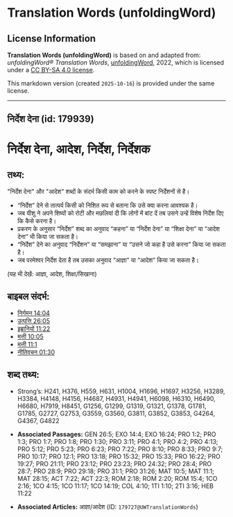 # Translation Words (unfoldingWord)

## License Information

**Translation Words (unfoldingWord)** is based on and adapted from: _unfoldingWord® Translation Words_, [unfoldingWord](https://unfoldingword.org/utw), 2022, which is licensed under a [CC BY-SA 4.0 license](https://creativecommons.org/licenses/by-sa/4.0/legalcode.en).

This markdown version (created `2025-10-16`) is provided under the same license.



--------------------------------

## निर्देश देना (id: 179939)

निर्देश देना, आदेश, निर्देश, निर्देशक
=====================================

तथ्य:
-----

"निर्देश देना" और "आदेश" शब्दों के संदर्भ किसी काम को करने के स्पष्ट निर्देशनों से है।

* “निर्देश” देने से तात्पर्य किसी को निशित रूप से बताना कि उसे क्या करना आवश्यक है।
* जब यीशु ने अपने शिष्यों को रोटी और मछलियां दी कि लोगों में बांट दें तब उसने उन्हें विशेष निर्देश दिए कि कैसे करना है।
* प्रकरण के अनुसार “निर्देश” शब्द का अनुवाद “कहना” या “निर्देश देना” या “शिक्षा देना” या “आदेश देना” भी किया जा सकता है।
* “निर्देश” देने का अनुवाद “निर्देशन” या “समझाना” या “उसने जो कहा है उसे करना” किया जा सकता है।
* जब परमेश्वर निर्देश देता है तब उसका अनुवाद “आज्ञा” या “आदेश” किया जा सकता है।

(यह भी देखें: आज्ञा, आदेश, शिक्षा/सिखाना)

बाइबल संदर्भ:
-------------

* [निर्गमन 14:04](https://ref.ly/Exod14:4)
* [उत्पत्ति 26:05](https://ref.ly/Gen26:5)
* [इब्रानियों 11:22](https://ref.ly/Heb11:22)
* [मत्ती 10:05](https://ref.ly/Matt10:5)
* [मत्ती 11:1](https://ref.ly/Matt11:1)
* [नीतिवचन 01:30](https://ref.ly/Prov1:30)

शब्द तथ्य:
----------

* Strong’s: H241, H376, H559, H631, H1004, H1696, H1697, H3256, H3289, H3384, H4148, H4156, H4687, H4931, H4941, H6098, H6310, H6490, H6680, H7919, H8451, G1256, G1299, G1319, G1321, G1378, G1781, G1785, G2727, G2753, G3559, G3560, G3811, G3852, G3853, G4264, G4367, G4822

* **Associated Passages:** GEN 26:5; EXO 14:4; EXO 16:24; PRO 1:2; PRO 1:3; PRO 1:7; PRO 1:8; PRO 1:30; PRO 3:11; PRO 4:1; PRO 4:2; PRO 4:13; PRO 5:12; PRO 5:23; PRO 6:23; PRO 7:22; PRO 8:10; PRO 8:33; PRO 9:7; PRO 10:17; PRO 12:1; PRO 13:18; PRO 15:32; PRO 15:33; PRO 16:22; PRO 19:27; PRO 21:11; PRO 23:12; PRO 23:23; PRO 24:32; PRO 28:4; PRO 28:7; PRO 28:9; PRO 29:18; PRO 31:1; PRO 31:26; MAT 10:5; MAT 11:1; MAT 28:15; ACT 7:22; ACT 22:3; ROM 2:18; ROM 2:20; ROM 15:4; 1CO 2:16; 1CO 4:15; 1CO 11:17; 1CO 14:19; COL 4:10; 1TI 1:10; 2TI 3:16; HEB 11:22
* **Associated Articles:** आज्ञा/आदेश (ID: `179727@UWTranslationWords`)

